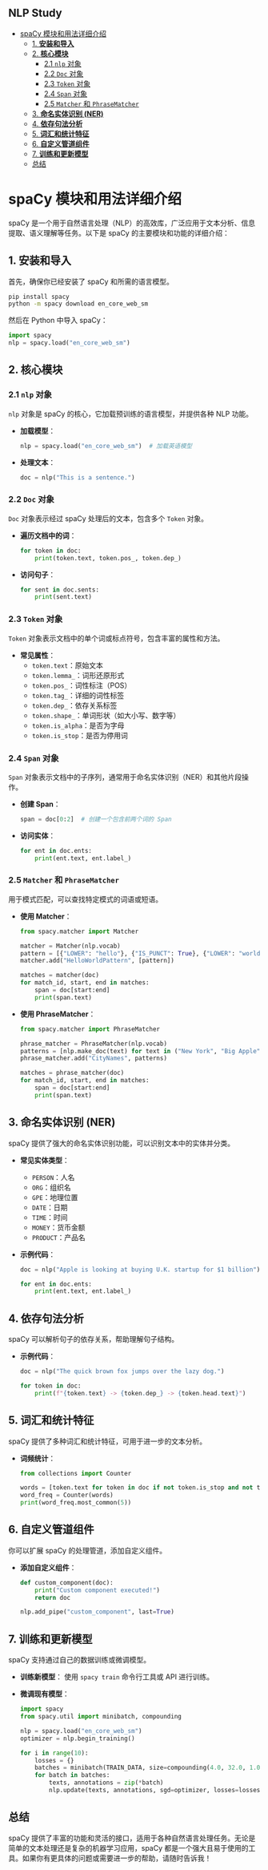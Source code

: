 NLP Study
---
- [spaCy 模块和用法详细介绍](#spacy-模块和用法详细介绍)
  - [1. **安装和导入**](#1-安装和导入)
  - [2. **核心模块**](#2-核心模块)
    - [2.1 `nlp` 对象](#21-nlp-对象)
    - [2.2 `Doc` 对象](#22-doc-对象)
    - [2.3 `Token` 对象](#23-token-对象)
    - [2.4 `Span` 对象](#24-span-对象)
    - [2.5 `Matcher` 和 `PhraseMatcher`](#25-matcher-和-phrasematcher)
  - [3. **命名实体识别 (NER)**](#3-命名实体识别-ner)
  - [4. **依存句法分析**](#4-依存句法分析)
  - [5. **词汇和统计特征**](#5-词汇和统计特征)
  - [6. **自定义管道组件**](#6-自定义管道组件)
  - [7. **训练和更新模型**](#7-训练和更新模型)
  - [总结](#总结)

# spaCy 模块和用法详细介绍

spaCy 是一个用于自然语言处理（NLP）的高效库，广泛应用于文本分析、信息提取、语义理解等任务。以下是 spaCy 的主要模块和功能的详细介绍：

## 1. **安装和导入**

首先，确保你已经安装了 spaCy 和所需的语言模型。

```bash
pip install spacy
python -m spacy download en_core_web_sm
```

然后在 Python 中导入 spaCy：

```python
import spacy
nlp = spacy.load("en_core_web_sm")
```

## 2. **核心模块**

### 2.1 `nlp` 对象

`nlp` 对象是 spaCy 的核心，它加载预训练的语言模型，并提供各种 NLP 功能。

- **加载模型**：
  ```python
  nlp = spacy.load("en_core_web_sm")  # 加载英语模型
  ```

- **处理文本**：
  ```python
  doc = nlp("This is a sentence.")
  ```

### 2.2 `Doc` 对象

`Doc` 对象表示经过 spaCy 处理后的文本，包含多个 `Token` 对象。

- **遍历文档中的词**：
  ```python
  for token in doc:
      print(token.text, token.pos_, token.dep_)
  ```

- **访问句子**：
  ```python
  for sent in doc.sents:
      print(sent.text)
  ```

### 2.3 `Token` 对象

`Token` 对象表示文档中的单个词或标点符号，包含丰富的属性和方法。

- **常见属性**：
  - `token.text`：原始文本
  - `token.lemma_`：词形还原形式
  - `token.pos_`：词性标注（POS）
  - `token.tag_`：详细的词性标签
  - `token.dep_`：依存关系标签
  - `token.shape_`：单词形状（如大小写、数字等）
  - `token.is_alpha`：是否为字母
  - `token.is_stop`：是否为停用词

### 2.4 `Span` 对象

`Span` 对象表示文档中的子序列，通常用于命名实体识别（NER）和其他片段操作。

- **创建 Span**：
  ```python
  span = doc[0:2]  # 创建一个包含前两个词的 Span
  ```

- **访问实体**：
  ```python
  for ent in doc.ents:
      print(ent.text, ent.label_)
  ```

### 2.5 `Matcher` 和 `PhraseMatcher`

用于模式匹配，可以查找特定模式的词语或短语。

- **使用 Matcher**：
  ```python
  from spacy.matcher import Matcher

  matcher = Matcher(nlp.vocab)
  pattern = [{"LOWER": "hello"}, {"IS_PUNCT": True}, {"LOWER": "world"}]
  matcher.add("HelloWorldPattern", [pattern])

  matches = matcher(doc)
  for match_id, start, end in matches:
      span = doc[start:end]
      print(span.text)
  ```

- **使用 PhraseMatcher**：
  ```python
  from spacy.matcher import PhraseMatcher

  phrase_matcher = PhraseMatcher(nlp.vocab)
  patterns = [nlp.make_doc(text) for text in ("New York", "Big Apple")]
  phrase_matcher.add("CityNames", patterns)

  matches = phrase_matcher(doc)
  for match_id, start, end in matches:
      span = doc[start:end]
      print(span.text)
  ```

## 3. **命名实体识别 (NER)**

spaCy 提供了强大的命名实体识别功能，可以识别文本中的实体并分类。

- **常见实体类型**：
  - `PERSON`：人名
  - `ORG`：组织名
  - `GPE`：地理位置
  - `DATE`：日期
  - `TIME`：时间
  - `MONEY`：货币金额
  - `PRODUCT`：产品名

- **示例代码**：
  ```python
  doc = nlp("Apple is looking at buying U.K. startup for $1 billion")

  for ent in doc.ents:
      print(ent.text, ent.label_)
  ```

## 4. **依存句法分析**

spaCy 可以解析句子的依存关系，帮助理解句子结构。

- **示例代码**：
  ```python
  doc = nlp("The quick brown fox jumps over the lazy dog.")

  for token in doc:
      print(f"{token.text} -> {token.dep_} -> {token.head.text}")
  ```

## 5. **词汇和统计特征**

spaCy 提供了多种词汇和统计特征，可用于进一步的文本分析。

- **词频统计**：
  ```python
  from collections import Counter

  words = [token.text for token in doc if not token.is_stop and not token.is_punct]
  word_freq = Counter(words)
  print(word_freq.most_common(5))
  ```

## 6. **自定义管道组件**

你可以扩展 spaCy 的处理管道，添加自定义组件。

- **添加自定义组件**：
  ```python
  def custom_component(doc):
      print("Custom component executed!")
      return doc

  nlp.add_pipe("custom_component", last=True)
  ```

## 7. **训练和更新模型**

spaCy 支持通过自己的数据训练或微调模型。

- **训练新模型**：
  使用 `spacy train` 命令行工具或 API 进行训练。

- **微调现有模型**：
  ```python
  import spacy
  from spacy.util import minibatch, compounding

  nlp = spacy.load("en_core_web_sm")
  optimizer = nlp.begin_training()

  for i in range(10):
      losses = {}
      batches = minibatch(TRAIN_DATA, size=compounding(4.0, 32.0, 1.001))
      for batch in batches:
          texts, annotations = zip(*batch)
          nlp.update(texts, annotations, sgd=optimizer, losses=losses)
  ```

## 总结

spaCy 提供了丰富的功能和灵活的接口，适用于各种自然语言处理任务。无论是简单的文本处理还是复杂的机器学习应用，spaCy 都是一个强大且易于使用的工具。如果你有更具体的问题或需要进一步的帮助，请随时告诉我！